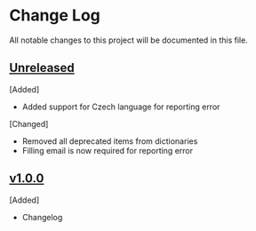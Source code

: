# Change Log
All notable changes to this project will be documented in this file.

## [Unreleased]
[Added]
- Added support for Czech language for reporting error 

[Changed]
- Removed all deprecated items from dictionaries
- Filling email is now required for reporting error

## [v1.0.0]
[Added]
- Changelog

[Unreleased]: https://github.com/CESNET/einfra-aai-proxy-idp-template/tree/master
[v1.0.0]: https://github.com/CESNET/einfra-aai-proxy-idp-template/tree/v1.0.0